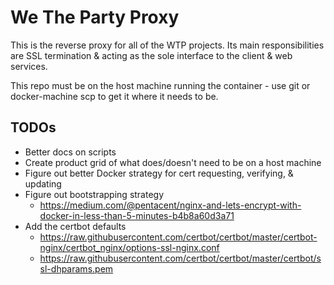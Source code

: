 # We The Party Proxy

This is the reverse proxy for all of the WTP projects. Its main responsibilities are SSL termination & acting as the sole interface to the client & web services.

This repo must be on the host machine running the container - use git or docker-machine scp to get it where it needs to be.

## TODOs
+ Better docs on scripts
+ Create product grid of what does/doesn't need to be on a host machine
+ Figure out better Docker strategy for cert requesting, verifying, & updating
+ Figure out bootstrapping strategy
    + https://medium.com/@pentacent/nginx-and-lets-encrypt-with-docker-in-less-than-5-minutes-b4b8a60d3a71
+ Add the certbot defaults
    + https://raw.githubusercontent.com/certbot/certbot/master/certbot-nginx/certbot_nginx/options-ssl-nginx.conf
    + https://raw.githubusercontent.com/certbot/certbot/master/certbot/ssl-dhparams.pem